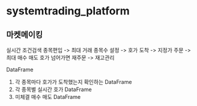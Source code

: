# systemtrading_platform
## 마켓메이킹 
실시간 조건검색 종목편입 -> 최대 거래 종목수 설정 ->
호가 도착 -> 지정가 주문 -> 최대 매수 매도 호가 넘어가면 재주문
-> 재고관리 

DataFrame
1) 각 종목마다 호가가 도착했는지 확인하는 DataFrame
2) 각 종목별 실시간 호가 DataFrame
3) 미체결 매수 매도 DataFrame
